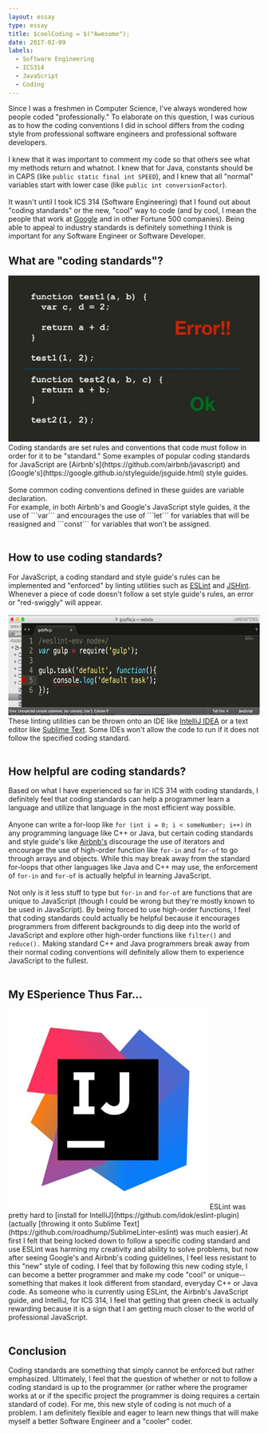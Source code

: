 ```yaml
---
layout: essay
type: essay
title: $coolCoding = $("Awesome");
date: 2017-02-09
labels:
  - Software Engineering
  - ICS314
  - JavaScript
  - Coding 
---
```

Since I was a freshmen in Computer Science, I've always wondered how people coded "professionally." To elaborate on this question, I was curious as to how the coding conventions I did in school differs from the coding style from professional software engineers and professional software developers. <br><br>
I knew that it was important to comment my code so that others see what my methods return and whatnot. I knew that for Java, constants should be in CAPS (like ```public static final int SPEED```), and I knew that all "normal" variables start with lower case (like ```public int conversionFactor```). <br><br>
It wasn't until I took ICS 314 (Software Engineering) that I found out about "coding standards" or the new, "cool" way to code (and by cool, I mean the people that work at [Google](https://github.com/google/styleguide) and in other Fortune 500 companies). Being able to appeal to industry standards is definitely something I think is important for any Software Engineer or Software Developer. 

## What are "coding standards"?
<img class="ui medium right floated image" src="../images/standards.png">
Coding standards are set rules and conventions that code must follow in order for it to be "standard." Some examples of popular coding standards for JavaScript are [Airbnb's](https://github.com/airbnb/javascript) and [Google's](https://google.github.io/styleguide/jsguide.html) style guides.<br><br>
Some common coding conventions defined in these guides are variable declaration. <br>
For example, in both Airbnb's and Google's JavaScript style guides, it the use of ```var``` and encourages the use of ```let``` for variables that will be reasigned and ```const``` for variables that won't be assigned. <br><br>

## How to use coding standards?
For JavaScript, a coding standard and style guide's rules can be implemented and "enforced" by linting utilities such as [ESLint](http://eslint.org/) and [JSHint](http://jshint.com/). Whenever a piece of code doesn't follow a set style guide's rules, an error or "red-swiggly" will appear.<br><br>
<img height="200" width="600" src="../images/lint.png">
These linting utilities can be thrown onto an IDE like [IntelliJ IDEA](https://www.jetbrains.com/idea/) or a text editor like [Sublime Text](https://www.sublimetext.com/). Some IDEs won't allow the code to run if it does not follow the specified coding standard.<br><br>

## How helpful are coding standards?
Based on what I have experienced so far in ICS 314 with coding standards, I definitely feel that coding standards can help a programmer learn a language and utilize that language in the most efficient way possible. <br><br>
Anyone can write a for-loop like ```for (int i = 0; i < someNumber; i++)``` in any programming language like C++ or Java, but certain coding standards and style guide's like [Airbnb's](https://github.com/airbnb/javascript#iterators--nope) discourage the use of iterators and encourage the use of high-order function like ```for-in``` and ```for-of``` to go through arrays and objects. While this may break away from the standard for-loops that other languages like Java and C++ may use, the enforcement of ```for-in``` and ```for-of``` is actually helpful in learning JavaScript. <br><br>
Not only is it less stuff to type but ```for-in``` and ```for-of``` are functions that are unique to JavaScript (though I could be wrong but they're mostly known to be used in JavaScript). By being forced to use high-order functions, I feel that coding standards could actually be helpful because it encourages programmers from different backgrounds to dig deep into the world of JavaScript and explore other high-order functions like ```filter()``` and ```reduce().``` Making standard C++ and Java programmers break away from their normal coding conventions will definitely allow them to experience JavaScript to the fullest.<br><br>

## My ESperience Thus Far...
<img class="ui medium right floated image" src="../images/ide.jpg">
ESLint was pretty hard to [install for IntelliJ](https://github.com/idok/eslint-plugin) (actually [throwing it onto Sublime Text](https://github.com/roadhump/SublimeLinter-eslint) was much easier).At first I felt that being locked down to follow a specific coding standard and use ESLint was harming my creativity and ability to solve problems, but now after seeing Google's and Airbnb's coding guidelines, I feel less resistant to this "new" style of coding. I feel that by following this new coding style, I can become a better programmer and make my code "cool" or unique-- something that makes it look different from standard, everyday C++ or Java code. As someone who is currently using ESLint, the Airbnb's JavaScript guide, and IntelliJ, for ICS 314, I feel that getting that green check is actually rewarding because it is a sign that I am getting much closer to the world of professional JavaScript. <br><br>

## Conclusion
Coding standards are something that simply cannot be enforced but rather emphasized. Ultimately, I feel that the question of whether or not to follow a coding standard is up to the programmer (or rather where the programer works at or if the specific project the programmer is doing requires a certain standard of code). For me, this new style of coding is not much of a problem. I am definitely flexible and eager to learn new things that will make myself a better Software Engineer and a "cooler" coder. 